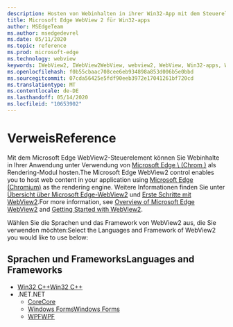 ```yaml
---
description: Hosten von Webinhalten in ihrer Win32-App mit dem Steuerelement "Microsoft Edge WebView 2"
title: Microsoft Edge WebView 2 für Win32-apps
author: MSEdgeTeam
ms.author: msedgedevrel
ms.date: 05/11/2020
ms.topic: reference
ms.prod: microsoft-edge
ms.technology: webview
keywords: IWebView2, IWebView2WebView, webview2, WebView, Win32-apps, Win32, Edge, ICoreWebView2, ICoreWebView2Controller, Browser-Steuerelement, Edge-HTML
ms.openlocfilehash: f0b55cbaac708cee6eb934898a853d006b5e0bbd
ms.sourcegitcommit: 07cda56425e5fdf90eeb3972e17041261bf720cd
ms.translationtype: MT
ms.contentlocale: de-DE
ms.lasthandoff: 05/14/2020
ms.locfileid: "10653902"
---
```

# <span data-ttu-id="ac1ba-104">Verweis</span><span class="sxs-lookup"><span data-stu-id="ac1ba-104">Reference</span></span>

<span data-ttu-id="ac1ba-105">Mit dem Microsoft Edge WebView2-Steuerelement können Sie Webinhalte in Ihrer Anwendung unter Verwendung von [Microsoft Edge \ (Chrom \)](https://www.microsoftedgeinsider.com) als Rendering-Modul hosten.</span><span class="sxs-lookup"><span data-stu-id="ac1ba-105">The Microsoft Edge WebView2 control enables you to host web content in your application using [Microsoft Edge \(Chromium\)](https://www.microsoftedgeinsider.com) as the rendering engine.</span></span>  <span data-ttu-id="ac1ba-106">Weitere Informationen finden Sie unter [Übersicht über Microsoft Edge-WebView2](./index.md) und [Erste Schritte mit WebView2](gettingstarted/win32.md).</span><span class="sxs-lookup"><span data-stu-id="ac1ba-106">For more information, see [Overview of Microsoft Edge WebView2](./index.md) and [Getting Started with WebView2](gettingstarted/win32.md).</span></span>

<span data-ttu-id="ac1ba-107">Wählen Sie die Sprachen und das Framework von WebView2 aus, die Sie verwenden möchten:</span><span class="sxs-lookup"><span data-stu-id="ac1ba-107">Select the Languages and Framework of WebView2 you would like to use below:</span></span>

## <span data-ttu-id="ac1ba-108">Sprachen und Frameworks</span><span class="sxs-lookup"><span data-stu-id="ac1ba-108">Languages and Frameworks</span></span>

* [<span data-ttu-id="ac1ba-109">Win32 C++</span><span class="sxs-lookup"><span data-stu-id="ac1ba-109">Win32 C++</span></span>](reference/win32/0-9-488-reference-webview2.md)
* <span data-ttu-id="ac1ba-110">.NET</span><span class="sxs-lookup"><span data-stu-id="ac1ba-110">.NET</span></span>
  * [<span data-ttu-id="ac1ba-111">Core</span><span class="sxs-lookup"><span data-stu-id="ac1ba-111">Core</span></span>](reference/dotnet/0-9-515-reference-webview2.md)
  * [<span data-ttu-id="ac1ba-112">Windows Forms</span><span class="sxs-lookup"><span data-stu-id="ac1ba-112">Windows Forms</span></span>](reference/winforms/0-9-515-reference-webview2.md)
  * [<span data-ttu-id="ac1ba-113">WPF</span><span class="sxs-lookup"><span data-stu-id="ac1ba-113">WPF</span></span>](reference/wpf/0-9-515-reference-webview2.md)
